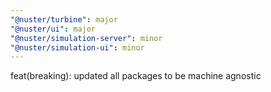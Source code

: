 ```yaml
---
"@nuster/turbine": major
"@nuster/ui": major
"@nuster/simulation-server": minor
"@nuster/simulation-ui": minor
---
```


feat(breaking): updated all packages to be machine agnostic
